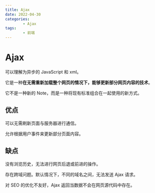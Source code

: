 ```yaml
---
title: Ajax
date: 2022-04-30
categories:
        - Ajax
tags:
        - 前端
---
```


# Ajax

可以理解为异步的 JavaScript 和 xml。

它是一种**在无需重新加载整个网页的情况下，能够更新部分网页内容的技术**。

它不是一种新的 Note，而是一种将现有标准组合在一起使用的新方式。

## 优点

可以无需刷新页面与服务器进行通信。

允许根据用户事件来更新部分页面内容。

## 缺点

没有浏览历史，无法进行网页后退或前进的操作。

存在跨域问题。默认情况下，不同的域名之间，无法发送 Ajax 请求。

对 SEO 的优化不友好，Ajax 返回当数据不会在网页源代码中存在。
